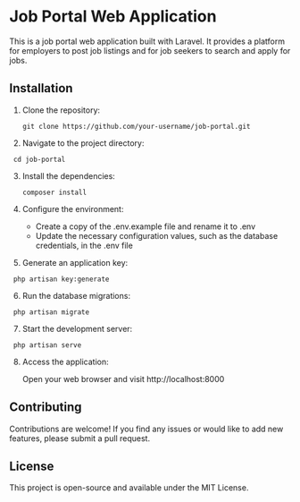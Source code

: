 # Job Portal Web Application

This is a job portal web application built with Laravel. It provides a platform for employers to post job listings and for job seekers to search and apply for jobs.

## Installation

1. Clone the repository:

   ```git clone https://github.com/your-username/job-portal.git```

2. Navigate to the project directory:

  ``` cd job-portal```

3. Install the dependencies:

   ```composer install```

4. Configure the environment:

   - Create a copy of the .env.example file and rename it to .env
   - Update the necessary configuration values, such as the database credentials, in the .env file

5. Generate an application key:

  ``` php artisan key:generate```

6. Run the database migrations:

  ``` php artisan migrate```

7. Start the development server:

  ``` php artisan serve```

8. Access the application:

   Open your web browser and visit http://localhost:8000

## Contributing

Contributions are welcome! If you find any issues or would like to add new features, please submit a pull request.

## License

This project is open-source and available under the MIT License.

